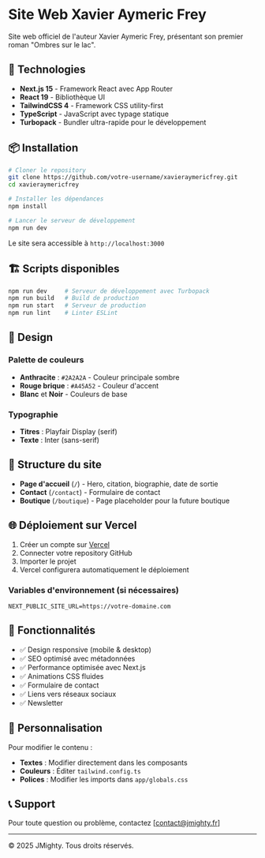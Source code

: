 # Site Web Xavier Aymeric Frey

Site web officiel de l'auteur Xavier Aymeric Frey, présentant son premier roman "Ombres sur le lac".

## 🚀 Technologies

- **Next.js 15** - Framework React avec App Router
- **React 19** - Bibliothèque UI
- **TailwindCSS 4** - Framework CSS utility-first
- **TypeScript** - JavaScript avec typage statique
- **Turbopack** - Bundler ultra-rapide pour le développement

## 📦 Installation

```bash
# Cloner le repository
git clone https://github.com/votre-username/xavieraymericfrey.git
cd xavieraymericfrey

# Installer les dépendances
npm install

# Lancer le serveur de développement
npm run dev
```

Le site sera accessible à `http://localhost:3000`

## 🏗️ Scripts disponibles

```bash
npm run dev     # Serveur de développement avec Turbopack
npm run build   # Build de production
npm run start   # Serveur de production
npm run lint    # Linter ESLint
```

## 🎨 Design

### Palette de couleurs

- **Anthracite** : `#2A2A2A` - Couleur principale sombre
- **Rouge brique** : `#A45A52` - Couleur d'accent
- **Blanc** et **Noir** - Couleurs de base

### Typographie

- **Titres** : Playfair Display (serif)
- **Texte** : Inter (sans-serif)

## 📖 Structure du site

- **Page d'accueil** (`/`) - Hero, citation, biographie, date de sortie
- **Contact** (`/contact`) - Formulaire de contact
- **Boutique** (`/boutique`) - Page placeholder pour la future boutique

## 🌐 Déploiement sur Vercel

1. Créer un compte sur [Vercel](https://vercel.com)
2. Connecter votre repository GitHub
3. Importer le projet
4. Vercel configurera automatiquement le déploiement

### Variables d'environnement (si nécessaires)

```env
NEXT_PUBLIC_SITE_URL=https://votre-domaine.com
```

## 📱 Fonctionnalités

- ✅ Design responsive (mobile & desktop)
- ✅ SEO optimisé avec métadonnées
- ✅ Performance optimisée avec Next.js
- ✅ Animations CSS fluides
- ✅ Formulaire de contact
- ✅ Liens vers réseaux sociaux
- ✅ Newsletter

## 🔧 Personnalisation

Pour modifier le contenu :

- **Textes** : Modifier directement dans les composants
- **Couleurs** : Éditer `tailwind.config.ts`
- **Polices** : Modifier les imports dans `app/globals.css`

## 📞 Support

Pour toute question ou problème, contactez [contact@jmighty.fr]

---

© 2025 JMighty. Tous droits réservés.
